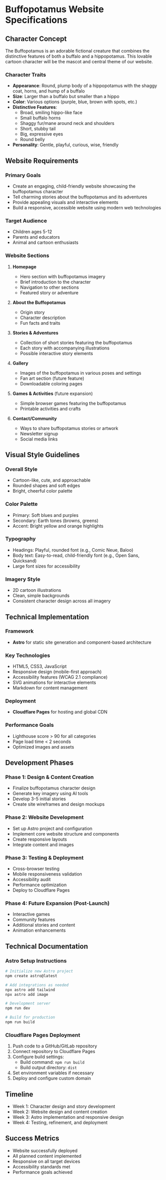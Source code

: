 # Buffopotamus Website Specifications

## Character Concept

The Buffopotamus is an adorable fictional creature that combines the distinctive features of both a buffalo and a hippopotamus. This lovable cartoon character will be the mascot and central theme of our website.

### Character Traits
- **Appearance**: Round, plump body of a hippopotamus with the shaggy coat, horns, and hump of a buffalo
- **Size**: Larger than a buffalo but smaller than a hippo
- **Color**: Various options (purple, blue, brown with spots, etc.)
- **Distinctive Features**: 
  - Broad, smiling hippo-like face
  - Small buffalo horns
  - Shaggy fur/mane around neck and shoulders
  - Short, stubby tail
  - Big, expressive eyes
  - Round belly
- **Personality**: Gentle, playful, curious, wise, friendly

## Website Requirements

### Primary Goals
- Create an engaging, child-friendly website showcasing the buffopotamus character
- Tell charming stories about the buffopotamus and its adventures
- Provide appealing visuals and interactive elements
- Build a responsive, accessible website using modern web technologies

### Target Audience
- Children ages 5-12
- Parents and educators
- Animal and cartoon enthusiasts

### Website Sections
1. **Homepage**
   - Hero section with buffopotamus imagery
   - Brief introduction to the character
   - Navigation to other sections
   - Featured story or adventure

2. **About the Buffopotamus**
   - Origin story
   - Character description
   - Fun facts and traits

3. **Stories & Adventures**
   - Collection of short stories featuring the buffopotamus
   - Each story with accompanying illustrations
   - Possible interactive story elements

4. **Gallery**
   - Images of the buffopotamus in various poses and settings
   - Fan art section (future feature)
   - Downloadable coloring pages

5. **Games & Activities** (future expansion)
   - Simple browser games featuring the buffopotamus
   - Printable activities and crafts

6. **Contact/Community**
   - Ways to share buffopotamus stories or artwork
   - Newsletter signup
   - Social media links

## Visual Style Guidelines

### Overall Style
- Cartoon-like, cute, and approachable
- Rounded shapes and soft edges
- Bright, cheerful color palette

### Color Palette
- Primary: Soft blues and purples
- Secondary: Earth tones (browns, greens)
- Accent: Bright yellow and orange highlights

### Typography
- Headings: Playful, rounded font (e.g., Comic Neue, Baloo)
- Body text: Easy-to-read, child-friendly font (e.g., Open Sans, Quicksand)
- Large font sizes for accessibility

### Imagery Style
- 2D cartoon illustrations
- Clean, simple backgrounds
- Consistent character design across all imagery

## Technical Implementation

### Framework
- **Astro** for static site generation and component-based architecture

### Key Technologies
- HTML5, CSS3, JavaScript
- Responsive design (mobile-first approach)
- Accessibility features (WCAG 2.1 compliance)
- SVG animations for interactive elements
- Markdown for content management

### Deployment
- **Cloudflare Pages** for hosting and global CDN

### Performance Goals
- Lighthouse score > 90 for all categories
- Page load time < 2 seconds
- Optimized images and assets

## Development Phases

### Phase 1: Design & Content Creation
- Finalize buffopotamus character design
- Generate key imagery using AI tools
- Develop 3-5 initial stories
- Create site wireframes and design mockups

### Phase 2: Website Development
- Set up Astro project and configuration
- Implement core website structure and components
- Create responsive layouts
- Integrate content and images

### Phase 3: Testing & Deployment
- Cross-browser testing
- Mobile responsiveness validation
- Accessibility audit
- Performance optimization
- Deploy to Cloudflare Pages

### Phase 4: Future Expansion (Post-Launch)
- Interactive games
- Community features
- Additional stories and content
- Animation enhancements

## Technical Documentation

### Astro Setup Instructions
```bash
# Initialize new Astro project
npm create astro@latest

# Add integrations as needed
npx astro add tailwind
npx astro add image

# Development server
npm run dev

# Build for production
npm run build
```

### Cloudflare Pages Deployment
1. Push code to a GitHub/GitLab repository
2. Connect repository to Cloudflare Pages
3. Configure build settings:
   - Build command: `npm run build`
   - Build output directory: `dist`
4. Set environment variables if necessary
5. Deploy and configure custom domain

## Timeline

- Week 1: Character design and story development
- Week 2: Website design and content creation
- Week 3: Astro implementation and responsive design
- Week 4: Testing, refinement, and deployment

## Success Metrics

- Website successfully deployed
- All planned content implemented
- Responsive on all target devices
- Accessibility standards met
- Performance goals achieved